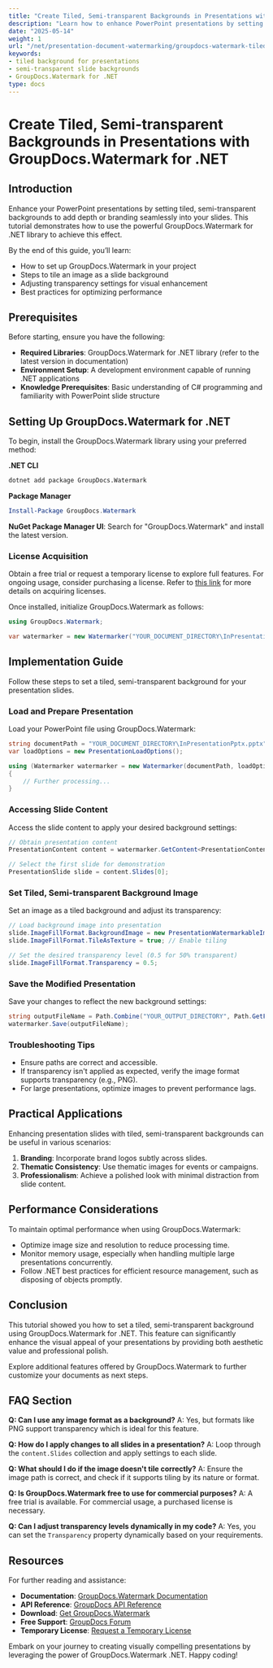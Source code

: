 ```yaml
---
title: "Create Tiled, Semi-transparent Backgrounds in Presentations with GroupDocs.Watermark for .NET"
description: "Learn how to enhance PowerPoint presentations by setting tiled, semi-transparent backgrounds using GroupDocs.Watermark for .NET. This guide offers step-by-step instructions and best practices."
date: "2025-05-14"
weight: 1
url: "/net/presentation-document-watermarking/groupdocs-watermark-tiled-semi-transparent-backgrounds/"
keywords:
- tiled background for presentations
- semi-transparent slide backgrounds
- GroupDocs.Watermark for .NET
type: docs
---
```

# Create Tiled, Semi-transparent Backgrounds in Presentations with GroupDocs.Watermark for .NET

## Introduction

Enhance your PowerPoint presentations by setting tiled, semi-transparent backgrounds to add depth or branding seamlessly into your slides. This tutorial demonstrates how to use the powerful GroupDocs.Watermark for .NET library to achieve this effect.

By the end of this guide, you’ll learn:
- How to set up GroupDocs.Watermark in your project
- Steps to tile an image as a slide background 
- Adjusting transparency settings for visual enhancement
- Best practices for optimizing performance

## Prerequisites

Before starting, ensure you have the following:
- **Required Libraries**: GroupDocs.Watermark for .NET library (refer to the latest version in documentation)
- **Environment Setup**: A development environment capable of running .NET applications
- **Knowledge Prerequisites**: Basic understanding of C# programming and familiarity with PowerPoint slide structure

## Setting Up GroupDocs.Watermark for .NET

To begin, install the GroupDocs.Watermark library using your preferred method:

**.NET CLI**
```bash
dotnet add package GroupDocs.Watermark
```

**Package Manager**
```powershell
Install-Package GroupDocs.Watermark
```

**NuGet Package Manager UI**: Search for "GroupDocs.Watermark" and install the latest version.

### License Acquisition

Obtain a free trial or request a temporary license to explore full features. For ongoing usage, consider purchasing a license. Refer to [this link](https://purchase.groupdocs.com/temporary-license/) for more details on acquiring licenses.

Once installed, initialize GroupDocs.Watermark as follows:

```csharp
using GroupDocs.Watermark;

var watermarker = new Watermarker("YOUR_DOCUMENT_DIRECTORY\InPresentationPptx.pptx");
```

## Implementation Guide

Follow these steps to set a tiled, semi-transparent background for your presentation slides.

### Load and Prepare Presentation

Load your PowerPoint file using GroupDocs.Watermark:

```csharp
string documentPath = "YOUR_DOCUMENT_DIRECTORY\InPresentationPptx.pptx";
var loadOptions = new PresentationLoadOptions();

using (Watermarker watermarker = new Watermarker(documentPath, loadOptions))
{
    // Further processing...
}
```

### Accessing Slide Content

Access the slide content to apply your desired background settings:

```csharp
// Obtain presentation content
PresentationContent content = watermarker.GetContent<PresentationContent>();

// Select the first slide for demonstration
PresentationSlide slide = content.Slides[0];
```

### Set Tiled, Semi-transparent Background Image

Set an image as a tiled background and adjust its transparency:

```csharp
// Load background image into presentation
slide.ImageFillFormat.BackgroundImage = new PresentationWatermarkableImage(File.ReadAllBytes("YOUR_DOCUMENT_DIRECTORY\BackgroundPng.png"));
slide.ImageFillFormat.TileAsTexture = true; // Enable tiling

// Set the desired transparency level (0.5 for 50% transparent)
slide.ImageFillFormat.Transparency = 0.5;
```

### Save the Modified Presentation

Save your changes to reflect the new background settings:

```csharp
string outputFileName = Path.Combine("YOUR_OUTPUT_DIRECTORY", Path.GetFileName(documentPath));
watermarker.Save(outputFileName);
```

### Troubleshooting Tips

- Ensure paths are correct and accessible.
- If transparency isn't applied as expected, verify the image format supports transparency (e.g., PNG).
- For large presentations, optimize images to prevent performance lags.

## Practical Applications

Enhancing presentation slides with tiled, semi-transparent backgrounds can be useful in various scenarios:

1. **Branding**: Incorporate brand logos subtly across slides.
2. **Thematic Consistency**: Use thematic images for events or campaigns.
3. **Professionalism**: Achieve a polished look with minimal distraction from slide content.

## Performance Considerations

To maintain optimal performance when using GroupDocs.Watermark:

- Optimize image size and resolution to reduce processing time.
- Monitor memory usage, especially when handling multiple large presentations concurrently.
- Follow .NET best practices for efficient resource management, such as disposing of objects promptly.

## Conclusion

This tutorial showed you how to set a tiled, semi-transparent background using GroupDocs.Watermark for .NET. This feature can significantly enhance the visual appeal of your presentations by providing both aesthetic value and professional polish.

Explore additional features offered by GroupDocs.Watermark to further customize your documents as next steps.

## FAQ Section

**Q: Can I use any image format as a background?**
A: Yes, but formats like PNG support transparency which is ideal for this feature.

**Q: How do I apply changes to all slides in a presentation?**
A: Loop through the `content.Slides` collection and apply settings to each slide.

**Q: What should I do if the image doesn't tile correctly?**
A: Ensure the image path is correct, and check if it supports tiling by its nature or format.

**Q: Is GroupDocs.Watermark free to use for commercial purposes?**
A: A free trial is available. For commercial usage, a purchased license is necessary.

**Q: Can I adjust transparency levels dynamically in my code?**
A: Yes, you can set the `Transparency` property dynamically based on your requirements.

## Resources

For further reading and assistance:
- **Documentation**: [GroupDocs.Watermark Documentation](https://docs.groupdocs.com/watermark/net/)
- **API Reference**: [GroupDocs API Reference](https://reference.groupdocs.com/watermark/net)
- **Download**: [Get GroupDocs.Watermark](https://releases.groupdocs.com/watermark/net/)
- **Free Support**: [GroupDocs Forum](https://forum.groupdocs.com/c/watermark/10)
- **Temporary License**: [Request a Temporary License](https://purchase.groupdocs.com/temporary-license/)

Embark on your journey to creating visually compelling presentations by leveraging the power of GroupDocs.Watermark .NET. Happy coding!
